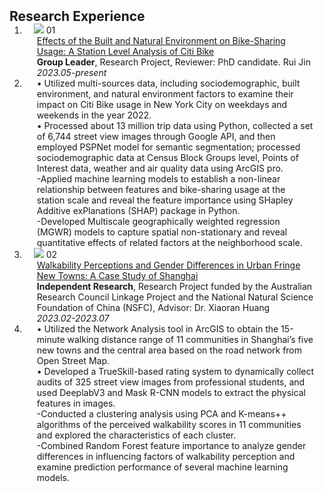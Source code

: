 <h2 id="publications" style="margin: 2px 0px -15px;">Research Experience</h2>

<div class="publications">
<ol class="bibliography">

<!-- 
<li>
<div class="pub-row">

  <div class="col-sm-3 abbr" style="position: relative;padding-right: 15px;padding-left: 15px;">
    <img src="assets/img/principalmanifold.png" class="teaser img-fluid z-depth-1">
    <abbr class="badge">arXiv</abbr>
  </div>

  <div class="col-sm-9" style="position: relative;padding-right: 15px;padding-left: 20px;">
    <div class="title"><a href="https://arxiv.org/abs/2306.06534">Principal and Self-Consistent Positive Semi-Defnite Manifolds</a></div>
    <div class="author"><strong>Hanchao Zhang, Thaddeus Tarpey</strong></div>
    <div class="periodical"><em>arXiv <strong>(arXiv)</strong>, Aug. 2023.</em></div>
    <div class="links">
    <a href="assets/files/single.html" class="btn btn-sm z-depth-0" role="button" target="_blank" style="font-size:12px;">Website</a>
      <a href="https://arxiv.org/pdf/2306.06534.pdf" class="btn btn-sm z-depth-0" role="button" target="_blank" style="font-size:12px;">PDF</a>
      <a href="https://github.com/Hanchao-Zhang/Self-Consistency-Clustering" class="btn btn-sm z-depth-0" role="button" target="_blank" style="font-size:12px;">GitHub</a>
      <a href="https://pypi.org/project/KTensors/" class="btn btn-sm z-depth-0" role="button" target="_blank" style="font-size:12px;">Package</a>
      <a href="assets/files/KTensors.bib" class="btn btn-sm z-depth-0" role="button" target="_blank" style="font-size:12px;">BibTeX</a>
      <strong><i style="color:#7b5aa6">arXiv.org</i></strong>
    </div>
  </div>
</div>
</li> -->


<li>
<div class="pub-row">

  <div class="col-sm-3 abbr" style="position: relative;padding-right: 15px;padding-left: 15px;">
    <img src="assets/img/nips2023.png" class="teaser img-fluid z-depth-1">
    <abbr class="badge">01</abbr>
  </div>

  <div class="col-sm-9" style="position: relative;padding-right: 15px;padding-left: 20px;">
    <div class="title"><a href="https://doi.org/10.3390/land12071339">Effects of the Built and Natural Environment on Bike-Sharing Usage: A Station Level Analysis of Citi Bike</a></div>
    <div class="author"><strong>Group Leader</strong>, Research Project, Reviewer: PhD candidate. Rui Jin</div>
    <div class="periodical"><em>2023.05-present</em></div>
  </div>
</div>
</li>  

<li>  
<div class="col-sm-9" style="position: relative;padding-right: 15px;padding-left: 20px;">  
  <div class="author">•    Utilized multi-sources data, including sociodemographic, built environment, and natural environment factors to examine their impact on Citi Bike usage in New York City on weekdays and weekends in the year 2022.</div>
  <div class="author">•    Processed about 13 million trip data using Python, collected a set of 6,744 street view images through Google API, and then employed PSPNet model for semantic segmentation; processed sociodemographic data at Census Block Groups level, Points of Interest data, weather and air quality data using ArcGIS pro.</div>
  <div class="author">-Applied machine learning models to establish a non-linear relationship between features and bike-sharing usage at the station scale and reveal the feature importance using SHapley Additive exPlanations (SHAP) package in Python.</div>
  <div class="author">-Developed Multiscale geographically weighted regression (MGWR) models to capture spatial non-stationary and reveal quantitative effects of related factors at the neighborhood scale.
  </div>
</div>
</li>  


<li>
<div class="pub-row">

  <div class="col-sm-3 abbr" style="position: relative;padding-right: 15px;padding-left: 15px;">
    <img src="assets/img/nips2023.png" class="teaser img-fluid z-depth-1">
    <abbr class="badge">02</abbr>
  </div>

  <div class="col-sm-9" style="position: relative;padding-right: 15px;padding-left: 20px;">
    <div class="title"><a href="https://doi.org/10.3390/land12071339">Walkability Perceptions and Gender Differences in Urban Fringe New Towns: A Case Study of Shanghai</a></div>
    <div class="author"><strong>Independent Research</strong>, Research Project funded by the Australian Research Council Linkage Project and the National Natural Science Foundation of China (NSFC), Advisor: Dr. Xiaoran Huang</div>
    <div class="periodical"><em>2023.02-2023.07</em></div>
  </div>
</div>
</li>  

<li>  
<div class="col-sm-9" style="position: relative;padding-right: 15px;padding-left: 20px;">  
    <div class="author">•    Utilized the Network Analysis tool in ArcGIS to obtain the 15-minute walking distance range of 11 communities in Shanghai’s five new towns and the central area based on the road network from Open Street Map.</div>
    <div class="author">•    Developed a TrueSkill-based rating system to dynamically collect audits of 325 street view images from professional students, and used DeeplabV3 and Mask R-CNN models to extract the physical features in images.</div>
    <div class="author">-Conducted a clustering analysis using PCA and K-means++ algorithms of the perceived walkability scores in 11 communities and explored the characteristics of each cluster.</div>
    <div class="author">-Combined Random Forest feature importance to analyze gender differences in influencing factors of walkability perception and examine prediction performance of several machine learning models.
  </div>
</div>
</li>  













<!--
<li>
<div class="pub-row">

  <div class="col-sm-3 abbr" style="position: relative;padding-right: 15px;padding-left: 15px;">
    <img src="assets/img/nips2023.png" class="teaser img-fluid z-depth-1">
    <abbr class="badge">02</abbr>
  </div>

  <div class="col-sm-9" style="position: relative;padding-right: 15px;padding-left: 20px;">
    <div class="title"><a href="https://doi.org/10.3390/land12071339">Walkability Perceptions and Gender Differences in Urban Fringe New Towns: A Case Study of Shanghai</a></div>
    <div class="author"><strong>Independent Research</strong>, Research Project funded by the Australian Research Council Linkage Project and the National Natural Science Foundation of China (NSFC), Advisor: Dr. Xiaoran Huang</div>
    <div class="periodical"><em>2023.02-2023.07</em></div>
    <div class="author">-Utilized the Network Analysis tool in ArcGIS to obtain the 15-minute walking distance range of 11 communities in Shanghai’s five new towns and the central area based on the road network from Open Street Map.</div>
    <div class="author">-Developed a TrueSkill-based rating system to dynamically collect audits of 325 street view images from professional students, and used DeeplabV3 and Mask R-CNN models to extract the physical features in images.</div>
    <div class="author">-Conducted a clustering analysis using PCA and K-means++ algorithms of the perceived walkability scores in 11 communities and explored the characteristics of each cluster.</div>
    <div class="author">-Combined Random Forest feature importance to analyze gender differences in influencing factors of walkability perception and examine prediction performance of several machine learning models.
  </div>
</div>
</div>
</li>
-->




  
<br>

</ol>
</div>
